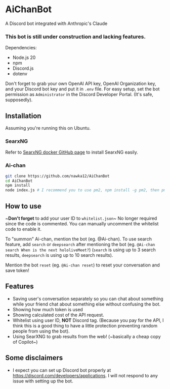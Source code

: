 # AiChanBot
A Discord bot integrated with Anthropic's Claude

### This bot is still under construction and lacking features.

Dependencies:
- Node.js 20
- npm
- Discord.js
- dotenv

Don't forget to grab your own OpenAI API key, OpenAI Organization key, and your Discord bot key and put it in `.env` file.
For easy setup, set the bot permission as `Administrator` in the Discord Developer Portal. (It's safe, supposedly).

## Installation

Assuming you're running this on Ubuntu.

### SearxNG

Refer to [SearxNG docker GitHub page](https://github.com/searxng/searxng-docker) to install SearxNG easily.

### Ai-chan

```sh
git clone https://github.com/nawka12/AiChanBot
cd AiChanBot
npm install
node index.js # I recommend you to use pm2, npm install -g pm2, then pm2 start index.js
```

## How to use
~**Don't forget** to add your user ID to `whitelist.json`~ No longer required since the code is commented. You can manually uncomment the whitelist code to enable it.

To "summon" Ai-chan, mention the bot (eg. @Ai-chan). To use search feature, add `search` or `deepsearch` after mentioning the bot (eg. `@Ai-chan search When is the next hololiveMeet?`) (`search` is using up to 3 search results, `deepsearch` is using up to 10 search results).

Mention the bot `reset` (eg. `@Ai-chan reset`) to reset your conversation and save token!

## Features
- Saving user's conversation separately so you can chat about something while your friend chat about something else without confusing the bot.
- Showing how much token is used
- Showing calculated cost of the API request.
- Whitelist using user ID, **NOT** Discord tag. (Because you pay for the API, I think this is a good thing to have a little protection preventing random people from using the bot).
- Using SearXNG to grab results from the web! (~basically a cheap copy of Copilot~)

## Some disclaimers
- I expect you can set up Discord bot properly at https://discord.com/developers/applications. I will not respond to any issue with setting up the bot.
